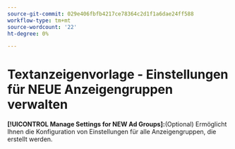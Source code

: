 ```yaml
---
source-git-commit: 029e406fbfb4217ce78364c2d1f1a6dae24ff588
workflow-type: tm+mt
source-wordcount: '22'
ht-degree: 0%

---
```

# Textanzeigenvorlage - Einstellungen für NEUE Anzeigengruppen verwalten

**[!UICONTROL Manage Settings for NEW Ad Groups]:**(Optional) Ermöglicht Ihnen die Konfiguration von Einstellungen für alle Anzeigengruppen, die erstellt werden.
